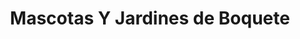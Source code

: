 ---
title: "Mascotas Y Jardines de Boquete"
url: /boquete/mascotas-y-jardines-de-boquete/
shop: Tiere
---